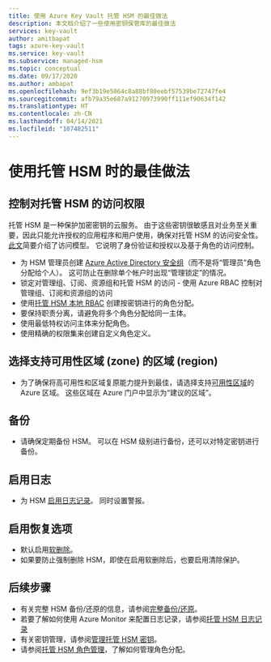```yaml
---
title: 使用 Azure Key Vault 托管 HSM 的最佳做法
description: 本文档介绍了一些使用密钥保管库的最佳做法
services: key-vault
author: amitbapat
tags: azure-key-vault
ms.service: key-vault
ms.subservice: managed-hsm
ms.topic: conceptual
ms.date: 09/17/2020
ms.author: ambapat
ms.openlocfilehash: 9ef3b19e5064c8a88bf80eebf57539be72747fe4
ms.sourcegitcommit: afb79a35e687a91270973990ff111ef90634f142
ms.translationtype: HT
ms.contentlocale: zh-CN
ms.lasthandoff: 04/14/2021
ms.locfileid: "107482511"
---
```

# <a name="best-practices-when-using-managed-hsm"></a>使用托管 HSM 时的最佳做法

## <a name="control-access-to-your-managed-hsm"></a>控制对托管 HSM 的访问权限

托管 HSM 是一种保护加密密钥的云服务。 由于这些密钥很敏感且对业务至关重要，因此只能允许授权的应用程序和用户使用，确保对托管 HSM 的访问安全性。 [此文](access-control.md)简要介绍了访问模型。 它说明了身份验证和授权以及基于角色的访问控制。
- 为 HSM 管理员创建 [Azure Active Directory 安全组](../../active-directory/fundamentals/active-directory-manage-groups.md)（而不是将“管理员”角色分配给个人）。 这可防止在删除单个帐户时出现“管理锁定”的情况。
- 锁定对管理组、订阅、资源组和托管 HSM 的访问 - 使用 Azure RBAC 控制对管理组、订阅和资源组的访问
- 使用[托管 HSM 本地 RBAC](access-control.md#data-plane-and-managed-hsm-local-rbac) 创建按密钥进行的角色分配。
- 要保持职责分离，请避免将多个角色分配给同一主体。 
- 使用最低特权访问主体来分配角色。
- 使用精确的权限集来创建自定义角色定义。

## <a name="choose-regions-that-support-availability-zones"></a>选择支持可用性区域 (zone) 的区域 (region)

- 为了确保将高可用性和区域复原能力提升到最佳，请选择支持[可用性区域](../../availability-zones/az-overview.md)的 Azure 区域。 这些区域在 Azure 门户中显示为“建议的区域”。

## <a name="backup"></a>备份

- 请确保定期备份 HSM。 可以在 HSM 级别进行备份，还可以对特定密钥进行备份。 

## <a name="turn-on-logging"></a>启用日志

- 为 HSM [启用日志记录](logging.md)。 同时设置警报。

## <a name="turn-on-recovery-options"></a>启用恢复选项

- 默认启用[软删除](../general/soft-delete-overview.md)。
- 如果要防止强制删除 HSM，即使在启用软删除后，也要启用清除保护。

## <a name="next-steps"></a>后续步骤

- 有关完整 HSM 备份/还原的信息，请参阅[完整备份/还原](backup-restore.md)。
- 若要了解如何使用 Azure Monitor 来配置日志记录，请参阅[托管 HSM 日志记录](logging.md)
- 有关密钥管理，请参阅[管理托管 HSM 密钥](key-management.md)。
- 请参阅[托管 HSM 角色管理](role-management.md)，了解如何管理角色分配。
